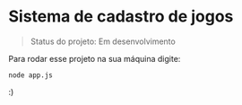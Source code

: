 <h1>Sistema de cadastro de jogos</h1>

> Status do projeto: Em desenvolvimento 

Para rodar esse projeto na sua máquina digite:

```
node app.js
```

:)
